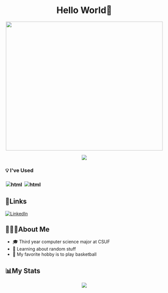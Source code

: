 <h1 align="center">
 Hello World🫡
</h1>

<p align="center">
  <img width="500" height="410" src="https://media.giphy.com/media/v1.Y2lkPTc5MGI3NjExNjhmMDg5OTY1ZmNiM2UwNWRiNjZhMWU2MTU3NWFlMzhjNzVhMWU2MCZjdD1z/W8oRwnoBndXVQ3OERD/giphy.gif">
</p>

<p align="center">
  <img src="https://gpvc.arturio.dev/randyydoo"/>
</p>
<p align="left">
<h3> 💡 I've Used <h3>
<img src="https://img.shields.io/badge/Python-FFD43B?style=for-the-badge&logo=python&logoColor=blue" alt="html" style= " margin: 2px; vertical-align:top" />
<img src="https://img.shields.io/badge/c++-%2300599C.svg?style=for-the-badge&logo=c%2B%2B&logoColor=white" alt="html" style= "margin: 2px; vertical-align:top"/>
 </p>
 
## 🔗Links
[![LinkedIn](https://img.shields.io/badge/LinkedIn-0077B5?style=for-the-badge&logo=linkedin&logoColor=white)](https://www.linkedin.com/in/randy-do-26b63b209)


## 👨🏻‍💻About Me
- 🎓 Third year computer science major at CSUF
- 🤔 Learning about random stuff
- 🏀 My favorite hobby is to play basketball

## 📊My Stats
<div align = "center">
    <img align=top src="https://github-readme-stats-sigma-five.vercel.app/api?username=randyydoo&show_icons=true&theme=algolia&include_all_commits=true&hide=stars"/>
<div>
